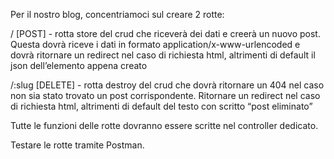 Per il nostro blog, concentriamoci sul creare 2 rotte:

/ [POST] - rotta store del crud che riceverà dei dati e creerà un nuovo post. Questa dovrà riceve i dati in formato application/x-www-urlencoded e dovrà ritornare un redirect nel caso di richiesta html, altrimenti di default il json dell’elemento appena creato

/:slug [DELETE] - rotta destroy del crud che dovrà ritornare un 404 nel caso non sia stato trovato un post corrispondente. Ritornare un redirect nel caso di richiesta html, altrimenti di default del testo con scritto “post eliminato”

Tutte le funzioni delle rotte dovranno essere scritte nel controller dedicato.

Testare le rotte tramite Postman.